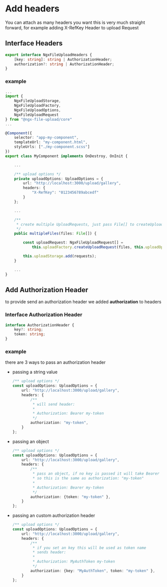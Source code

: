 # Add headers

You can attach as many headers you want this is very much straight forward, for example adding X-RefKey Header to upload Request

## Interface Headers

```ts
export interface NgxFileUploadHeaders {
    [key: string]: string | AuthorizationHeader;
    authorization?: string | AuthorizationHeader;
}
```

### example

```ts
...
import {
    NgxFileUploadStorage,
    NgxFileUploadFactory,
    NgxFileUploadOptions,
    NgxFileUploadRequest
} from "@ngx-file-upload/core"
...

@Component({
    selector: "app-my-component",
    templateUrl: "my-component.html",
    styleUrls: ["./my-component.scss"]
})
export class MyComponent implements OnDestroy, OnInit {

    ...

    /** upload options */
    private uploadOptions: UploadOptions = {
        url: "http://localhost:3000/upload/gallery",
        headers: {
            "X-RefKey": "0123456789abcedf"
        }
    };

    ...

    /**
     * create multiple UploadRequests, just pass File[] to createUploadRequest
     */
    public multipleFiles(files: File[]) {

        const uploadRequest: NgxFileUploadRequest[] = 
            this.uploadFactory.createUploadRequest(files, this.uploadOptions);

        this.uploadStorage.add(requests);
    }

    ...
}
```

## Add Authorization Header

to provide send an authorization header we added **authorization** to headers

### Interface Authorization Header

```ts
interface AuthorizationHeader {
    key?: string;
    token: string;
}
```

### example

there are 3 ways to pass an authorization header

- passing a string value 

    ```ts
    /** upload options */
    const uploadOptions: UploadOptions = {
        url: "http://localhost:3000/upload/gallery",
        headers: {
            /**
             * will send header: 
             *
             * Authorization: Bearer my-token
             */
            authorization: "my-token",
        }
    };
    ```

- passing an object

    ```ts
    /** upload options */
    const uploadOptions: UploadOptions = {
        url: "http://localhost:3000/upload/gallery",
        headers: {
            /**
             * pass an object, if no key is passed it will take Bearer by default
             * so this is the same as authorization: "my-token"
             * 
             * Authorization: Bearer my-token
             */
            authorization: {token: "my-token" },
        }
    };
    ```

- passing an custom authorization header

    ```ts
    /** upload options */
    const uploadOptions: UploadOptions = {
        url: "http://localhost:3000/upload/gallery",
        headers: {
            /**
             * if you set an key this will be used as token name
             * sends header: 
             * 
             * Authorization: MyAuthToken my-token
             */
            authorization: {key: "MyAuthToken", token: "my-token" },
        }
    };
    ```
